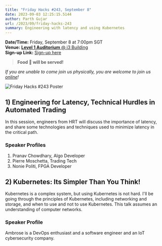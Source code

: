 ```yaml
---
title: "Friday Hacks #243, September 8"
date: 2023-09-03 12:25:15.5144
author: Parth Gujar
url: /2023/09/friday-hacks-243
summary: Engineering with latency and using Kubernetes
---
```


**Date/Time:** Friday, September 8 at 7:00pm SGT<br />
**Venue:** [**Level 1 Auditorium** @ i3 Building](https://goo.gl/maps/AgrdhjKriqVQU9z56)<br />
**Sign-up Link:** [Sign-up here](https://hckr.cc/links)<br />

> **Food 🍕 will be served!**

_If you are unable to come join us physically, you are welcome to join us [online](https://tr.ee/LQROP4Hwc8)!_

<img src="/img/2023/fh/243.jpg" alt="Friday Hacks #243 Poster" /><br />

## 1) Engineering for Latency, Technical Hurdles in Automated Trading

In this session, engineers from HRT will discuss the importance of latency, and share some technologies and techniques used to minimize latency in the critical path.

### Speaker Profiles

1. Pranav Chowdhary, Algo Developer
1. Pierre Moschetta, Trading Tech
1. Nonie Politi, FPGA Developer

## 2) Kubernetes: Its Simpler Than You Think!

Kubernetes is a complex system, but using Kubernetes is not hard. I'll be going through the principles of Kubernetes, including networking and storage, and when to use and not to use Kubernetes. This talk assumes an understanding of computer networks.

### Speaker Profile

Ambrose is a DevOps enthusiast and a software engineer and an IoT cybersecurity company.
